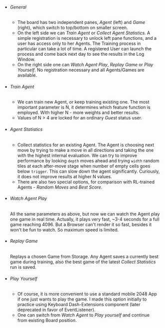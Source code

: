 * ###### General
  * The board has two independent panes, *Agent* (left) and *Game* (right), which switch to top/bottom on smaller screen.
  * On the left side we can *Train Agent* or *Collect Agent Statistics*. A simple registration is necessary to unlock left pane functions, and a user has access only to her Agents. The Training process in particular can take a lot of time. A registered User can launch the process and come back next day to see the results in the Log Window.
  * On the right side one can *Watch Agent Play*, *Replay Game* or *Play Yourself*. No registration necessary and all Agents/Games are available.
* ###### Train Agent
  * We can train new Agent, or keep training existing one. The most important parameter is N, it determines which feature function is employed. With higher N - more weights and better results.
  * Values of N > 4 are locked for an ordinary *Guest* status user.
* ###### Agent Statistics
  * Collect statistics for an existing Agent. The Agent is choosing next move by trying to make a move in all directions and taking the one with the highest internal evaluation. We can try to improve performance by looking `depth` moves ahead and trying `width` random tiles at each after-move stage when number of empty cells goes below `trigger`. This can slow down the agent significantly. Curiously, it does not improve results at higher N values. 
  * There are also two special options, for comparison with RL-trained Agents - *Random Moves* and *Best Score*.
* ###### Watch Agent Play
    All the same parameters as above, but now we can watch the Agent play one game in real time. Actually, it plays very fast, ~3-4 seconds for a full game reaching 4096. But a Browser can't render it so fast, besides it won't be fun to watch. So maximum speed is limited.
* ###### Replay Game
    Replays a chosen Game from Storage. Any Agent saves a currently best game during training, also the best game of the latest *Collect Statistics* run is saved.
* ###### Play Yourself
  * Of course, it is more convenient to use a standard mobile 2048 App if one just wants to play the game. I made this option initially to practice using Keyboard Dash-Extensions component (later deprecated in favor of EventListener).
  * One can switch from *Watch Agent* to *Play yourself* and continue from existing Board position.